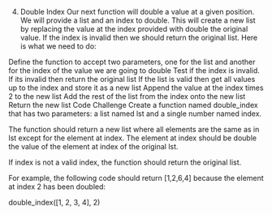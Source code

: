 4. Double Index
Our next function will double a value at a given position. We will provide a list and an index to double. This will create a new list by replacing the value at the index provided with double the original value. If the index is invalid then we should return the original list. Here is what we need to do:

Define the function to accept two parameters, one for the list and another for the index of the value we are going to double
Test if the index is invalid. If its invalid then return the original list
If the list is valid then get all values up to the index and store it as a new list
Append the value at the index times 2 to the new list
Add the rest of the list from the index onto the new list
Return the new list
Code Challenge
Create a function named double_index that has two parameters: a list named lst and a single number named index.

The function should return a new list where all elements are the same as in lst except for the element at index. The element at index should be double the value of the element at index of the original lst.

If index is not a valid index, the function should return the original list.

For example, the following code should return [1,2,6,4] because the element at index 2 has been doubled:

double_index([1, 2, 3, 4], 2)